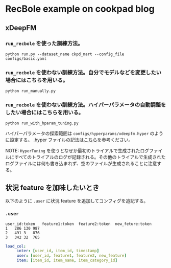 # RecBole example on cookpad blog

## xDeepFM

### `run_recbole` を使った訓練方法。

```shell
python run.py --dataset_name ckpd_mart --config_file configs/basic.yaml
```

### `run_recbole` を使わない訓練方法。自分でモデルなどを変更したい場合にはこちらを用いる。

```shell
python run_manually.py
```

### `run_recbole` を使わない訓練方法。ハイパーパラメータの自動調整をしたい場合にはこちらを用いる。

```shell
python run_with_hparam_tuning.py
```

ハイパーパラメータの探索範囲は `configs/hyperparams/xdeepfm.hyper` のように設定する。
.hyper ファイルの記法は[こちら](https://recbole.io/docs/v1.0.0/user_guide/usage/parameter_tuning.html)を参考ください。

NOTE: `HyperTuning` を使うとなぜか最初のトライアルで生成されたログファイルにすべてのトライアルのログが記録される。その他のトライアルで生成されたログファイルには何も書き込まれず、空のファイルが生成されることに注意する。

## 状況 feature を加味したいとき

以下のように `.user` に状況 feature を追加してコンフィグを追記する。

### `.user`

```
user_id:token	feature1:token	feature2:token	new_feture:token
1	286	130	987
2	491	3	876
3	342	32	765
```

```yaml
load_col:
     inter: [user_id, item_id, timestamp]
     user: [user_id, feature1, feature2, new_feature]
     item: [item_id, item_name, item_category_id]
```
